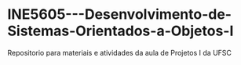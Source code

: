 # INE5605---Desenvolvimento-de-Sistemas-Orientados-a-Objetos-I
Repositorio para materiais e atividades da aula de Projetos I da UFSC
